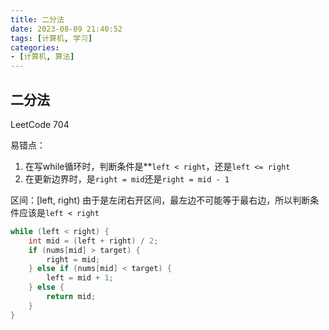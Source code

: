 ```yaml
---
title: 二分法
date: 2023-08-09 21:40:52
tags: [计算机, 学习]
categories:
- [计算机, 算法]
---
```

## 二分法
LeetCode 704

易错点：
1. 在写while循环时，判断条件是**`left < right`，还是`left <= right`
2. 在更新边界时，是`right = mid`还是`right = mid - 1`

区间：[left, right)
由于是左闭右开区间，最左边不可能等于最右边，所以判断条件应该是`left < right`
```java
while (left < right) {
    int mid = (left + right) / 2;
    if (nums[mid] > target) {
        right = mid;
    } else if (nums[mid] < target) {
        left = mid + 1;
    } else {
        return mid;
    }
}
```